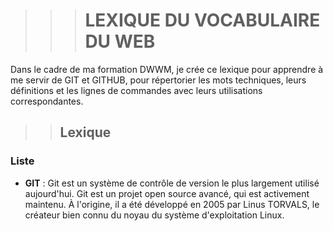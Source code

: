  >>> # LEXIQUE  DU VOCABULAIRE DU WEB

Dans le cadre de ma formation DWWM, je crée ce lexique pour apprendre à me servir de GIT et GITHUB, pour répertorier les mots techniques,
leurs définitions et les lignes de commandes avec leurs utilisations correspondantes.

 >> ## Lexique

### Liste

- **GIT** : Git est un système de contrôle de version le plus largement utilisé aujourd'hui. Git est un projet open source avancé, 
   qui est activement maintenu. À l'origine, il a été développé en 2005 par Linus TORVALS, le créateur bien connu du noyau du système d'exploitation Linux.




 

